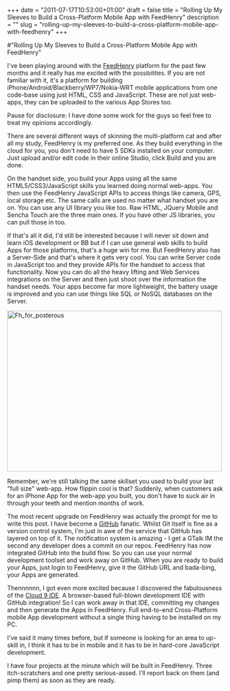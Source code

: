 +++
date = "2011-07-17T10:53:00+01:00"
draft = false
title = "Rolling Up My Sleeves to Build a Cross-Platform Mobile App with FeedHenry"
description = ""
slug = "rolling-up-my-sleeves-to-build-a-cross-platform-mobile-app-with-feedhenry"
+++

#"Rolling Up My Sleeves to Build a Cross-Platform Mobile App with FeedHenry"


 <p>I've been playing around with the <a href="http://developer.feedhenry.com">FeedHenry</a> platform for the past few months and it really has me excited with the&nbsp;<span style="font-size: small;">possibilities</span>. If you are not familiar with it, it's a platform for building iPhone/Android/Blackberry/WP7/Nokia-WRT mobile applications from one code-base using just HTML, CSS and JavaScript. These are not just web-apps, they can be uploaded to the various App Stores too.</p>
<p>Pause for disclosure: I have done some work for the guys so feel free to treat my opinions accordingly.</p>
<p>There are several different ways of skinning the multi-platform cat and after all my study, FeedHenry is my preferred one. As they build everything in the cloud for you, you don't need to have 5 SDKs installed on your computer. Just upload and/or edit code in their online Studio, click Build and you are done.</p>
<p>On the handset side, you build your Apps using all the same HTML5/CSS3/JavaScript skills you learned doing normal web-apps. You then use the FeedHenry JavaScript APIs to access things like camera, GPS, local storage etc. The same calls are used no matter what handset you are on. You can use any UI library you like too. Raw HTML, JQuery Mobile and Sencha Touch are the three main ones. If you have other JS libraries, you can pull those in too.</p>
<p>If that's all it did, I'd still be interested because I will never sit down and learn iOS development or BB but if I can use general web skills to build Apps for those platforms, that's a huge win for me. But FeedHenry also has a Server-Side and that's where it gets very cool. You can write Server code in JavaScript too and they provide APIs for the handset to access that functionality. Now you can do all the heavy lifting and Web Services integrations on the Server and then just shoot over the information the handset needs. Your apps become far more lightweight, the battery usage is improved and you can use things like SQL or NoSQL databases on the Server.</p>
<p><div class='p_embed p_image_embed'>
<img alt="Fh_for_posterous" height="375" src="http://getfile6.posterous.com/getfile/files.posterous.com/temp-2011-07-17/BxvpapahdyxrarpAEABBfiyywqgCabmlJnnhJDpGfJAIAdupzcBtefhtqFyw/fh_for_posterous.jpg.scaled500.jpg" width="500" />
</div>
</p>
<p>Remember, we're still talking the same skillset you used to build your last "full size" web-app. How flippin cool is that? Suddenly, when customers ask for an iPhone App for the web-app you built, you don't have to suck air in through your teeth and mention months of work.</p>
<p>The most recent upgrade on FeedHenry was actually the prompt for me to write this post. I have become a <a href="http://www.github.com/">GitHub</a> fanatic. Whilst Git itself is fine as a version control system, I'm just in awe of the service that GitHub has layered on top of it. The notification system is amazing - I get a GTalk IM the second any developer does a commit on our repos. FeedHenry has now integrated GitHub into the build flow. So you can use your normal development toolset and work away on GitHub. When you are ready to build your Apps, just login to FeedHenry, give it the GitHub URL and bada-bing, your Apps are generated.</p>
<p>Thennnnnn, I got even more excited because I discovered the fabulousness of the <a href="http://cloud9ide.com/">Cloud 9 IDE</a>. A browser-based full-blown development IDE with GitHub integration! So I can work away in that IDE, committing my changes and then generate the Apps in FeedHenry. Full end-to-end Cross-Platform mobile App development without a single thing having to be installed on my PC.</p>
<p>I've said it many times before, but if someone is looking for an area to up-skill in, I think it has to be in mobile and it has to be in hard-core JavaScript development.</p>
<p>I have four projects at the minute which will be built in FeedHenry. Three itch-scratchers and one pretty serious-assed. I'll report back on them (and pimp them) as soon as they are ready.&nbsp;</p>
<p>&nbsp;</p>
 